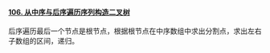 #### [106. 从中序与后序遍历序列构造二叉树](https://leetcode.cn/problems/construct-binary-tree-from-inorder-and-postorder-traversal/)

后序遍历最后一个节点是根节点，根据根节点在中序数组中求出分割点，求出左右子数组的区间，递归。
